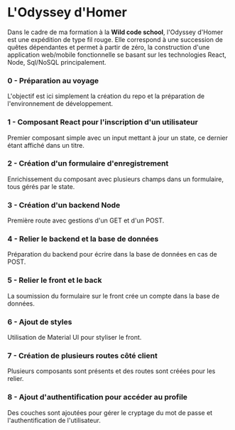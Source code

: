 # L'Odyssey d'Homer

Dans le cadre de ma formation à la **Wild code school**, l'Odyssey d'Homer est une expédition de type fil rouge. Elle correspond à une succession de quêtes dépendantes et permet à partir de zéro, la construction d'une application web/mobile fonctionnelle se basant sur les technologies React, Node, Sql/NoSQL principalement.

### 0 - Préparation au voyage

L'objectif est ici simplement la création du repo et la préparation de l'environnement de développement.

### 1 - Composant React pour l'inscription d'un utilisateur

Premier composant simple avec un input mettant à jour un state, ce dernier étant affiché dans un titre.

### 2 - Création d'un formulaire d'enregistrement

Enrichissement du composant avec plusieurs champs dans un formulaire, tous gérés par le state.

### 3 - Création d'un backend Node

Première route avec gestions d'un GET et d'un POST.

### 4 - Relier le backend et la base de données

Préparation du backend pour écrire dans la base de données en cas de POST.

### 5 - Relier le front et le back

La soumission du formulaire sur le front crée un compte dans la base de données.

### 6 - Ajout de styles

Utilisation de Material UI pour styliser le front.

### 7 - Création de plusieurs routes côté client

Plusieurs composants sont présents et des routes sont créées pour les relier.

### 8 - Ajout d'authentification pour accéder au profile

Des couches sont ajoutées pour gérer le cryptage du mot de passe et l'authentification de l'utilisateur.
